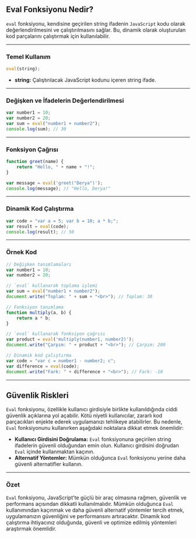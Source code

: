 ## Eval Fonksiyonu Nedir?

`eval` fonksiyonu, kendisine geçirilen string ifadenin `JavaScript` kodu olarak değerlendirilmesini ve çalıştırılmasını sağlar. Bu, dinamik olarak oluşturulan kod parçalarını çalıştırmak için kullanılabilir.

---

### Temel Kullanım

```javascript
eval(string);

```

- **string:** Çalıştırılacak JavaScript kodunu içeren string ifade.

---

### Değişken ve İfadelerin Değerlendirilmesi

```javascript
var number1 = 10;
var number2 = 20;
var sum = eval("number1 + number2");
console.log(sum); // 30

```

---

### Fonksiyon Çağrısı

```javascript
function greet(name) {
    return "Hello, " + name + "!";
}

var message = eval('greet("Derya")');
console.log(message); // "Hello, Derya!"

```

---

### Dinamik Kod Çalıştırma

```javascript
var code = "var a = 5; var b = 10; a * b;";
var result = eval(code);
console.log(result); // 50

```

---

### Örnek Kod

```javascript
// Değişken tanımlamaları
var number1 = 10;
var number2 = 20;

// `eval` kullanarak toplama işlemi
var sum = eval("number1 + number2");
document.write("Toplam: " + sum + "<br>"); // Toplam: 30

// Fonksiyon tanımlama
function multiply(a, b) {
    return a * b;
}

// `eval` kullanarak fonksiyon çağrısı
var product = eval('multiply(number1, number2)');
document.write("Çarpım: " + product + "<br>"); // Çarpım: 200

// Dinamik kod çalıştırma
var code = "var c = number1 - number2; c";
var difference = eval(code);
document.write("Fark: " + difference + "<br>"); // Fark: -10

```

---

## Güvenlik Riskleri

`Eval` fonksiyonu, özellikle kullanıcı girdisiyle birlikte kullanıldığında ciddi güvenlik açıklarına yol açabilir. Kötü niyetli kullanıcılar, zararlı kod parçacıkları enjekte ederek uygulamanızı tehlikeye atabilirler. Bu nedenle, `Eval` fonksiyonunu kullanırken aşağıdaki noktalara dikkat etmek önemlidir:

- **Kullanıcı Girdisini Doğrulama:** `Eval` fonksiyonuna geçirilen string ifadelerin güvenli olduğundan emin olun. Kullanıcı girdisini doğrudan `Eval` içinde kullanmaktan kaçının.
- **Alternatif Yöntemler:** Mümkün olduğunca `Eval` fonksiyonu yerine daha güvenli alternatifler kullanın.

---

### Özet
`Eval` fonksiyonu, JavaScript'te güçlü bir araç olmasına rağmen, güvenlik ve performans açısından dikkatli kullanılmalıdır. Mümkün olduğunca `Eval` kullanımından kaçınmak ve daha güvenli alternatif yöntemler tercih etmek, uygulamanızın güvenliğini ve performansını artıracaktır. Dinamik kod çalıştırma ihtiyacınız olduğunda, güvenli ve optimize edilmiş yöntemleri araştırmak önemlidir.